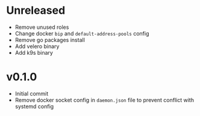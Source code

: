 # Unreleased

- Remove unused roles
- Change docker `bip` and `default-address-pools` config
- Remove go packages install
- Add velero binary
- Add k9s binary

# v0.1.0

- Initial commit
- Remove docker socket config in `daemon.json` file to prevent conflict with systemd config
